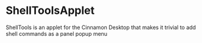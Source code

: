 ShellToolsApplet
================

ShellTools is an applet for the Cinnamon Desktop that makes it trivial to add shell commands as a panel popup menu
